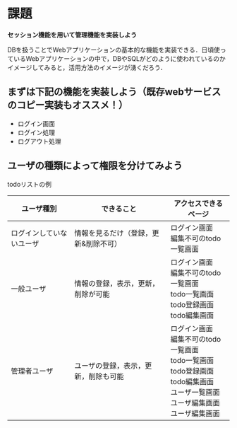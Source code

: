 # 課題

**セッション機能を用いて管理機能を実装しよう**

DBを扱うことでWebアプリケーションの基本的な機能を実装できる．日頃使っているWebアプリケーションの中で，DBやSQLがどのように使われているのかイメージしてみると，活用方法のイメージが湧くだろう．

## まずは下記の機能を実装しよう（既存webサービスのコピー実装もオススメ！）

- ログイン画面
- ログイン処理
- ログアウト処理

## ユーザの種類によって権限を分けてみよう

todoリストの例

|ユーザ種別|できること|アクセスできるページ|
|-|-|-|
|ログインしていないユーザ|情報を見るだけ（登録，更新&削除不可）|ログイン画面<br>編集不可のtodo一覧画面|
|一般ユーザ|情報の登録，表示，更新，削除が可能|ログイン画面<br>編集不可のtodo一覧画面<br>todo一覧画面<br>todo登録画面<br>todo編集画面|
|管理者ユーザ|ユーザの登録，表示，更新，削除も可能|ログイン画面<br>編集不可のtodo一覧画面<br>todo一覧画面<br>todo登録画面<br>todo編集画面<br>ユーザ一覧画面<br>ユーザ編集画面<br>ユーザ編集画面|
